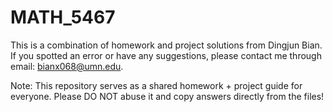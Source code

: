 # MATH_5467
This is a combination of homework and project solutions from Dingjun Bian. If you spotted an error or have any suggestions, please contact me through email: bianx068@umn.edu.

Note: This repository serves as a shared homework + project guide for everyone. Please DO NOT abuse it and copy answers directly from the files!
